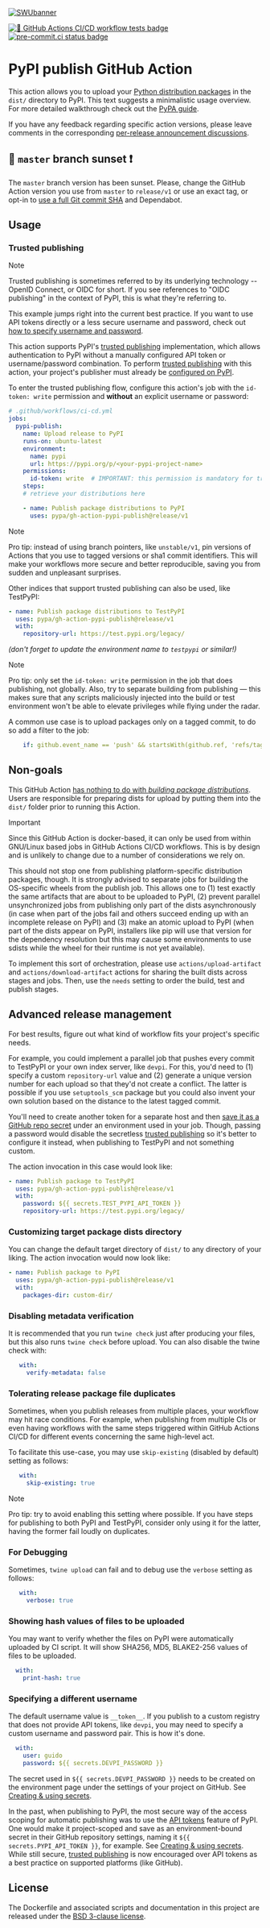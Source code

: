 [![SWUbanner]][SWUdocs]

[![🧪 GitHub Actions CI/CD workflow tests badge]][GHA workflow runs list]
[![pre-commit.ci status badge]][pre-commit.ci results page]

# PyPI publish GitHub Action

This action allows you to upload your [Python distribution packages]
in the `dist/` directory to PyPI.
This text suggests a minimalistic usage overview. For more detailed
walkthrough check out the [PyPA guide].

If you have any feedback regarding specific action versions, please leave
comments in the corresponding [per-release announcement discussions].


## 🌇 `master` branch sunset ❗

The `master` branch version has been sunset. Please, change the GitHub
Action version you use from `master` to `release/v1` or use an exact
tag, or opt-in to [use a full Git commit SHA] and Dependabot.


## Usage

### Trusted publishing

> [!NOTE]
> Trusted publishing is sometimes referred to by its
> underlying technology -- OpenID Connect, or OIDC for short.
> If you see references to "OIDC publishing" in the context of PyPI,
> this is what they're referring to.

This example jumps right into the current best practice. If you want to
use API tokens directly or a less secure username and password, check out
[how to specify username and password].

This action supports PyPI's [trusted publishing]
implementation, which allows authentication to PyPI without a manually
configured API token or username/password combination. To perform
[trusted publishing] with this action, your project's
publisher must already be [configured on PyPI].

To enter the trusted publishing flow, configure this action's job with the
`id-token: write` permission and **without** an explicit username or password:

```yaml
# .github/workflows/ci-cd.yml
jobs:
  pypi-publish:
    name: Upload release to PyPI
    runs-on: ubuntu-latest
    environment:
      name: pypi
      url: https://pypi.org/p/<your-pypi-project-name>
    permissions:
      id-token: write  # IMPORTANT: this permission is mandatory for trusted publishing
    steps:
    # retrieve your distributions here

    - name: Publish package distributions to PyPI
      uses: pypa/gh-action-pypi-publish@release/v1
```

> [!NOTE]
> Pro tip: instead of using branch pointers, like `unstable/v1`, pin versions of
> Actions that you use to tagged versions or sha1 commit identifiers.
> This will make your workflows more secure and better reproducible, saving you
> from sudden and unpleasant surprises.

Other indices that support trusted publishing can also be used, like TestPyPI:

```yaml
- name: Publish package distributions to TestPyPI
  uses: pypa/gh-action-pypi-publish@release/v1
  with:
    repository-url: https://test.pypi.org/legacy/
```
_(don't forget to update the environment name to `testpypi` or similar!)_

> [!NOTE]
> Pro tip: only set the `id-token: write` permission in the job that does
> publishing, not globally. Also, try to separate building from publishing
> — this makes sure that any scripts maliciously injected into the build
> or test environment won't be able to elevate privileges while flying under
> the radar.

A common use case is to upload packages only on a tagged commit, to do so add a
filter to the job:

```yml
    if: github.event_name == 'push' && startsWith(github.ref, 'refs/tags')
```


## Non-goals

This GitHub Action [has nothing to do with _building package
distributions_]. Users are responsible for preparing dists for upload
by putting them into the `dist/` folder prior to running this Action.

> [!IMPORTANT]
> Since this GitHub Action is docker-based, it can only
> be used from within GNU/Linux based jobs in GitHub Actions CI/CD
> workflows. This is by design and is unlikely to change due to a number
> of considerations we rely on.
>
> This should not stop one from publishing platform-specific
> distribution packages, though. It is strongly advised to separate jobs
> for building the OS-specific wheels from the publish job. This allows
> one to (1) test exactly the same artifacts that are about to be
> uploaded to PyPI, (2) prevent parallel unsynchronized jobs from
> publishing only part of the dists asynchronously (in case when part of
> the jobs fail and others succeed ending up with an incomplete release
> on PyPI) and (3) make an atomic upload to PyPI (when part of the dists
> appear on PyPI, installers like pip will use that version for the
> dependency resolution but this may cause some environments to use
> sdists while the wheel for their runtime is not yet available).
>
> To implement this sort of orchestration, please use
> `actions/upload-artifact` and `actions/download-artifact` actions for
> sharing the built dists across stages and jobs. Then, use the `needs`
> setting to order the build, test and publish stages.


## Advanced release management

For best results, figure out what kind of workflow fits your
project's specific needs.

For example, you could implement a parallel job that
pushes every commit to TestPyPI or your own index server,
like `devpi`. For this, you'd need to (1) specify a custom
`repository-url` value and (2) generate a unique version
number for each upload so that they'd not create a conflict.
The latter is possible if you use `setuptools_scm` package but
you could also invent your own solution based on the distance
to the latest tagged commit.

You'll need to create another token for a separate host and then [save it as a
GitHub repo secret][Creating & using secrets] under an environment used in
your job. Though, passing a password would disable the secretless [trusted
publishing] so it's better to configure it instead, when publishing to TestPyPI
and not something custom.

The action invocation in this case would look like:
```yml
- name: Publish package to TestPyPI
  uses: pypa/gh-action-pypi-publish@release/v1
  with:
    password: ${{ secrets.TEST_PYPI_API_TOKEN }}
    repository-url: https://test.pypi.org/legacy/
```

### Customizing target package dists directory

You can change the default target directory of `dist/`
to any directory of your liking. The action invocation
would now look like:

```yml
- name: Publish package to PyPI
  uses: pypa/gh-action-pypi-publish@release/v1
  with:
    packages-dir: custom-dir/
```

### Disabling metadata verification

It is recommended that you run `twine check` just after producing your files,
but this also runs `twine check` before upload. You can also disable the twine
check with:

```yml
   with:
     verify-metadata: false
```

### Tolerating release package file duplicates

Sometimes, when you publish releases from multiple places, your workflow
may hit race conditions. For example, when publishing from multiple CIs
or even having workflows with the same steps triggered within GitHub
Actions CI/CD for different events concerning the same high-level act.

To facilitate this use-case, you may use `skip-existing` (disabled by
default) setting as follows:

```yml
   with:
     skip-existing: true
```

> [!NOTE]
> Pro tip: try to avoid enabling this setting where possible. If you
> have steps for publishing to both PyPI and TestPyPI, consider only using
> it for the latter, having the former fail loudly on duplicates.

### For Debugging

Sometimes, `twine upload` can fail and to debug use the `verbose` setting as follows:

```yml
   with:
     verbose: true
```

### Showing hash values of files to be uploaded

You may want to verify whether the files on PyPI were automatically uploaded by CI script.
It will show SHA256, MD5, BLAKE2-256 values of files to be uploaded.

```yml
  with:
    print-hash: true
```

### Specifying a different username

The default username value is `__token__`. If you publish to a custom
registry that does not provide API tokens, like `devpi`, you may need to
specify a custom username and password pair. This is how it's done.

```yml
  with:
    user: guido
    password: ${{ secrets.DEVPI_PASSWORD }}
```

The secret used in `${{ secrets.DEVPI_PASSWORD }}` needs to be created on the
environment page under the settings of your project on GitHub.
See [Creating & using secrets].

In the past, when publishing to PyPI, the most secure way of the access scoping
for automatic publishing was to use the [API tokens][PyPI API token] feature of
PyPI. One would make it project-scoped and save as an environment-bound secret
in their GitHub repository settings, naming it `${{ secrets.PYPI_API_TOKEN }}`,
for example. See [Creating & using secrets]. While still secure,
[trusted publishing] is now encouraged over API tokens as a best practice
on supported platforms (like GitHub).

## License

The Dockerfile and associated scripts and documentation in this project
are released under the [BSD 3-clause license](LICENSE.md).


[🧪 GitHub Actions CI/CD workflow tests badge]:
https://github.com/pypa/gh-action-pypi-publish/actions/workflows/self-smoke-test-action.yml/badge.svg?branch=unstable%2Fv1&event=push
[GHA workflow runs list]:
https://github.com/pypa/gh-action-pypi-publish/actions/workflows/self-smoke-test-action.yml?query=branch%3Aunstable%2Fv1

[pre-commit.ci results page]:
https://results.pre-commit.ci/latest/github/pypa/gh-action-pypi-publish/unstable/v1
[pre-commit.ci status badge]:
https://results.pre-commit.ci/badge/github/pypa/gh-action-pypi-publish/unstable/v1.svg

[use a full Git commit SHA]:
https://julienrenaux.fr/2019/12/20/github-actions-security-risk/

[per-release announcement discussions]:
https://github.com/pypa/gh-action-pypi-publish/discussions/categories/announcements

[Creating & using secrets]:
https://help.github.com/en/actions/automating-your-workflow-with-github-actions/creating-and-using-encrypted-secrets
[has nothing to do with _building package distributions_]:
https://github.com/pypa/gh-action-pypi-publish/issues/11#issuecomment-530480449
[PyPA guide]:
https://packaging.python.org/guides/publishing-package-distribution-releases-using-github-actions-ci-cd-workflows/
[PyPI API token]: https://pypi.org/help/#apitoken
[Python distribution packages]:
https://packaging.python.org/glossary/#term-Distribution-Package
[SWUbanner]:
https://raw.githubusercontent.com/vshymanskyy/StandWithUkraine/main/banner-direct-single.svg
[SWUdocs]:
https://github.com/vshymanskyy/StandWithUkraine/blob/main/docs/README.md

[warehouse#12965]: https://github.com/pypi/warehouse/issues/12965
[trusted publishing]: https://docs.pypi.org/trusted-publishers/
[configured on PyPI]: https://docs.pypi.org/trusted-publishers/adding-a-publisher/

[how to specify username and password]: #specifying-a-different-username
